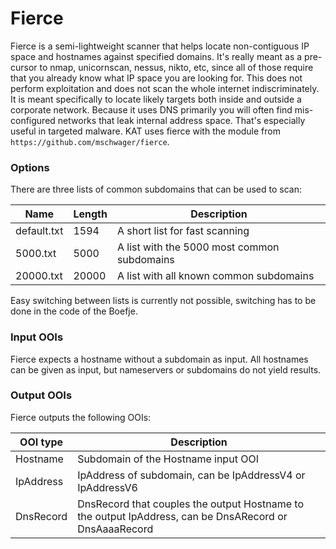 # Fierce

Fierce is a semi-lightweight scanner that helps locate non-contiguous IP space and hostnames against specified domains.
It's really meant as a pre-cursor to nmap, unicornscan, nessus, nikto, etc, since all of those require that you already
know what IP space you are looking for. This does not perform exploitation and does not scan the whole internet
indiscriminately. It is meant specifically to locate likely targets both inside and outside a corporate network. Because
it uses DNS primarily you will often find mis-configured networks that leak internal address space. That's especially
useful in targeted malware. KAT uses fierce with the module from `https://github.com/mschwager/fierce`.

### Options

There are three lists of common subdomains that can be used to scan:

|Name|Length|Description|
|---|---|---|
|default.txt|1594|A short list for fast scanning|
|5000.txt|5000|A list with the 5000 most common subdomains|
|20000.txt|20000|A list with all known common subdomains|

Easy switching between lists is currently not possible, switching has to be done in the code of the Boefje.

### Input OOIs

Fierce expects a hostname without a subdomain as input. All hostnames can be given as input, but nameservers or
subdomains do not yield results.

### Output OOIs

Fierce outputs the following OOIs:

|OOI type|Description|
|---|---|
|Hostname|Subdomain of the Hostname input OOI|
|IpAddress|IpAddress of subdomain, can be IpAddressV4 or IpAddressV6|
|DnsRecord|DnsRecord that couples the output Hostname to the output IpAddress, can be DnsARecord or DnsAaaaRecord|
